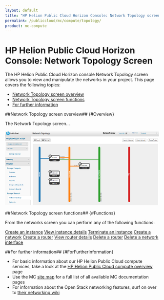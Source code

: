 ```yaml
---
layout: default
title: "HP Helion Public Cloud Horizon Console: Network Topology screen"
permalink: /publiccloud/mc/compute/topology/
product: mc-compute
---
```

<!--PUBLISHED-->
# HP Helion Public Cloud Horizon Console: Network Topology Screen

The HP Helion Public Cloud Horizon console Network Topology screen allows you to view and manipulate the networks in your project.  This page covers the following topics:

* [Network Topology screen overview](#Overview)
* [Network Topology screen functions](#Functions)
* [For further information](#ForFurtherInformation)

##Network Topology screen overview## {#Overview}

The Network Topology screen...

<img src="media/compute-network-topology.png" width="580" alt="" />


##Network Topology screen functions## {#Functions}

From the networks screen you can perform any of the following functions:

[Create an instance](/publiccloud/mc/compute/images/create/)
[View instance details](/publiccloud/mc/compute/servers/view-details)
[Terminate an instance](/publiccloud/mc/compute/servers/manage#Terminating)
[Create a network](/publiccloud/mc/compute/networks/create-network/)
[Create a router](/publiccloud/mc/compute/routers/)
[View router details](/publiccloud/mc/compute/networks/view-router)
[Delete a router](/publiccloud/mc/compute/networks/manage-routers)
[Delete a network interface](/publiccloud/mc/compute/networks/manage-routers)


##For further information## {#ForFurtherInformation}

* For basic information about our HP Helion Public Cloud compute services, take a look at the [HP Helion Public Cloud compute overview](/publiccloud/compute/) page
* Use the MC [site map](/publiccloud/mc/sitemap) for a full list of all available MC documentation pages
* For information about the Open Stack networking features, surf on over to [their networking wiki](https://wiki.openstack.org/wiki/Quantum)
